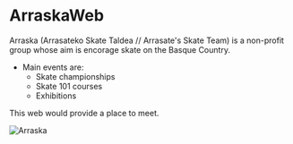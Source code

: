 # ArraskaWeb
Arraska (Arrasateko Skate Taldea // Arrasate's Skate Team) is a non-profit group whose aim is encorage skate on the Basque Country.

- Main events are:
    * Skate championships
    * Skate 101 courses
    * Exhibitions
    
This web would provide a place to meet.

![Arraska](https://lh4.googleusercontent.com/A2T119QxnnRk5hSebzRtEc3BQWP6c2PvrIN4ZbO50SoenJ7RRO8BIblEemidDQ-iOUFeg-0J "Arraska")
